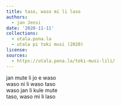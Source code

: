```yaml
---
title: taso, waso mi li laso
authors:
  - jan Jensi
date: '2020-11-11'
collections:
  - utala.pona.la
  - utala pi toki musi (2020)
license:
sources:
  - https://utala.pona.la/toki-musi-lili/
---
```


jan mute li jo e waso  
waso ni li waso taso  
waso jan li kule mute  
taso, waso mi li laso
